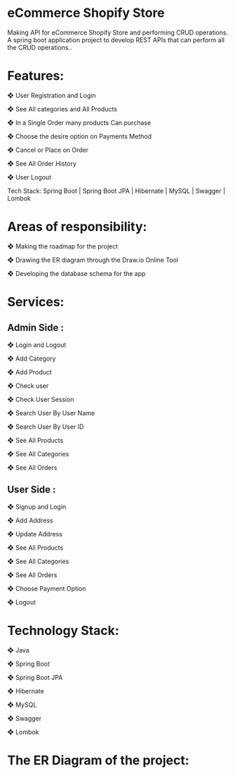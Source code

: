 # eCommerce Shopify Store

Making API for eCommerce Shopify Store and performing CRUD operations.
A spring boot application project to develop REST APIs that can perform
all the CRUD operations..

# Features:

❖ User Registration and Login

❖ See All categories and All Products 

❖ In a Single Order many products Can purchase 

❖ Choose the desire option on Payments Method

❖ Cancel or Place on Order

❖ See All Order History 

❖ User Logout

Tech Stack: Spring Boot | Spring Boot JPA | Hibernate | MySQL | Swagger | Lombok

# Areas of responsibility:

❖ Making the roadmap for the project

❖ Drawing the ER diagram through the Draw.io Online Tool

❖ Developing the database schema for the app


# Services:

<h2>Admin Side : </h2>

❖ Login and Logout

❖ Add Category

❖ Add Product 

❖ Check user

❖ Check User Session

❖ Search User By User Name

❖ Search User By User ID

❖ See All Products 

❖ See All Categories 

❖ See All Orders
  
<h2>User Side :</h2>

❖ Signup and Login

❖ Add Address

❖ Update Address

❖ See All Products 

❖ See All Categories 

❖ See All Orders

❖ Choose Payment Option

❖ Logout

# Technology Stack:
❖ Java

❖ Spring Boot

❖ Spring Boot JPA

❖ Hibernate

❖ MySQL

❖ Swagger

❖ Lombok

# The ER Diagram of the project:

